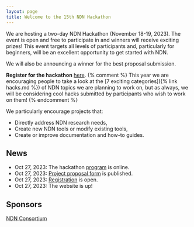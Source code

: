 ```yaml
---
layout: page
title: Welcome to the 15th NDN Hackathon
---
```


We are hosting a two-day NDN Hackathon (November 18-19, 2023). The event is open and free to participate in
and winners will receive exciting prizes! This event targets all levels of participants and,
particularly for beginners, will be an excellent opportunity to get started with NDN.

We will also be announcing a winner for the best proposal submission.


**Register for the hackathon** [here](https://www.eventbrite.com/e/736029894227?aff=oddtdtcreator).
{% comment %}
This year we are encouraging people to take a look at the [7 exciting categories]({% link hacks.md %})
of NDN topics we are planning to work on, but as always, we will be considering cool hacks submitted by
participants who wish to work on them!
{% endcomment %}

We particularly encourage projects that:

- Directly address NDN research needs,
- Create new NDN tools or modify existing tools,
- Create or improve documentation and how-to guides.

## News

- Oct 27, 2023: The hackathon [program](https://15th-ndn-hackathon.named-data.net/program.html) is online.
- Oct 27, 2023: [Project proposal form](https://forms.gle/Eh6gw8fPaiV8ACXT8) is published.
- Oct 27, 2023: [Registration](https://www.eventbrite.com/e/736029894227?aff=oddtdtcreator) is open.
- Oct 27, 2023: The website is up!

## Sponsors

[NDN Consortium](https://named-data.net/consortium/)
